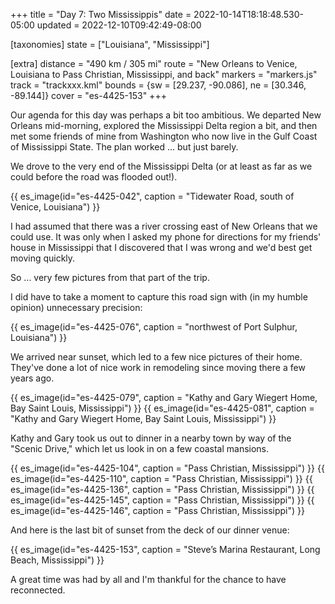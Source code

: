 +++
title = "Day 7: Two Mississippis"
date = 2022-10-14T18:18:48.530-05:00
updated = 2022-12-10T09:42:49-08:00

[taxonomies]
state = ["Louisiana", "Mississippi"]

[extra]
distance = "490 km / 305 mi"
route = "New Orleans to Venice, Louisiana to Pass Christian, Mississippi, and back"
markers = "markers.js"
track = "trackxxx.kml"
bounds = {sw = [29.237, -90.086], ne = [30.346, -89.144]}
cover = "es-4425-153"
+++

Our agenda for this day was perhaps a bit too ambitious. We departed New Orleans mid-morning, explored the Mississippi Delta region a bit, and then met some friends of mine from Washington who now live in the Gulf Coast of Mississippi State. The plan worked ... but just barely.

<!-- more -->

We drove to the very end of the Mississippi Delta (or at least as far as we could before the road was flooded out!).

{{ es_image(id="es-4425-042", caption = "Tidewater Road, south of Venice, Louisiana") }}

I had assumed that there was a river crossing east of New Orleans that we could use. It was only when I asked my phone for directions for my friends' house in Mississippi that I discovered that I was wrong and we'd best get moving quickly. 

So ... very few pictures from that part of the trip.

I did have to take a moment to capture this road sign with (in my humble opinion) unnecessary precision:

{{ es_image(id="es-4425-076", caption = "northwest of Port Sulphur, Louisiana") }}

We arrived near sunset, which led to a few nice pictures of their home. They've done a lot of nice work in remodeling since moving there a few years ago.

{{ es_image(id="es-4425-079", caption = "Kathy and Gary Wiegert Home, Bay Saint Louis, Mississippi") }}
{{ es_image(id="es-4425-081", caption = "Kathy and Gary Wiegert Home, Bay Saint Louis, Mississippi") }}

Kathy and Gary took us out to dinner in a nearby town by way of the "Scenic Drive," which let us look in on a few coastal mansions.

{{ es_image(id="es-4425-104", caption = "Pass Christian, Mississippi") }}
{{ es_image(id="es-4425-110", caption = "Pass Christian, Mississippi") }}
{{ es_image(id="es-4425-136", caption = "Pass Christian, Mississippi") }}
{{ es_image(id="es-4425-145", caption = "Pass Christian, Mississippi") }}
{{ es_image(id="es-4425-146", caption = "Pass Christian, Mississippi") }}

And here is the last bit of sunset from the deck of our dinner venue:

{{ es_image(id="es-4425-153", caption = "Steve’s Marina Restaurant, Long Beach, Mississippi") }}

A great time was had by all and I'm thankful for the chance to have reconnected.
